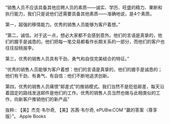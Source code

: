 “销售人员不应该具备其他应聘人员的素质——诚实、学历、旺盛的精力、果断和执行能力，我们只是说他们还需要具备其他素质——准确地说，是4个素质。

第一，超强的移情能力。优秀的销售人员能够为客户着想。”

“第二，诚信。对于这一点，想必大家都不会感到意外。他们的言语是真挚的，他们的握手是诚恳的。他们把每一笔交易都看作长期关系的一部分，而他们的客户也往往投桃报李。

第三，优秀的销售人员具有干劲、勇气和自信完美结合的特征。”

“优秀的销售人员能够为客户着想：他们的言语是真挚的，他们的握手是诚恳的；他们有干劲、有勇气、有自信：他们不断地追求创新。

第四，优秀的销售人员痛恨“邮差式”的推销模式。我们当然不是贬低邮差，每天沿着固定的路线发送邮件是他们的工作。优秀的销售人员当然也做与此相类似的工作，向新客户推销他们的新产品”

抜粋:: 【美】杰克·韦尔奇, 【美】苏茜·韦尔奇, ePUBw.COM  “赢的答案（尊享版）”。 Apple Books  
